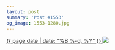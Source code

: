 ```yaml
---
layout: post
summary: 'Post #1553'
og_image: 1553-1280.jpg
---
```


<p>
 <time>
  <a href="/1553">
   {{ page.date | date: "%B %-d, %Y" }}
  </a>
 </time>
 <a href="/1553">
  <img data-taken="12/31/2021" sizes="(min-width: 700px) 50vw, calc(100vw - 2rem)" src="{{ site.assets_url }}/1553-640.jpg" srcset="{{ site.assets_url }}/1553-320.jpg 320w, {{ site.assets_url }}/1553-640.jpg 640w, {{ site.assets_url }}/1553-960.jpg 960w, {{ site.assets_url }}/1553-1280.jpg 1280w"/>
 </a>
</p>
